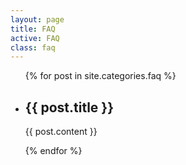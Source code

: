 ```yaml
---
layout: page
title: FAQ
active: FAQ
class: faq
---
```

<ul class="list-inline faqs">
  {% for post in site.categories.faq %}
    <li>
      <h2>{{ post.title }}</h2>
      <p>{{ post.content }}</p>
    </li>
  {% endfor %}
</ul>